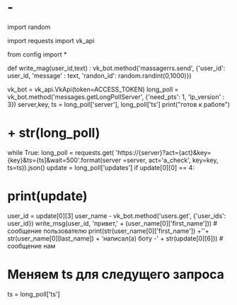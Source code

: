 # - 
import random 

import requests 
import vk_api 

from config import * 


def write_mag(user_id,text) : 
vk_bot.method('massagerrs.send', {'user_id': user_id, 'message' : text, 'randon_id': random.randint(0,1000)}) 


vk_bot = vk_api.VkApi(token=ACCESS_TOKEN) 
long_poll = vk_bot.method('messages.getLongPollServer', {'need_pts': 1, 'lp_version' : 3}) 
server,key, ts = long_poll['server'], long_poll['ts'] 
print("готов к работе") 
# + str(long_poll) 

while True: 
long_poll = requests.get( 
'https://{server}?act={act}&key={key}&ts={ts]&wait=500'.format(server =server, 
act='a_check', 
key=key, 
ts=ts)).json() 
update = long_poll['updates'] 
if update[0][0] == 4: 
# print(update) 
user_id = update[0][3] 
user_name - vk_bot.method('users.get', {'user_ids': user_id}) 
write_msg(user_id, 'привет,' + (user_name[0]['first_name'])) # сообщение пользователю 
print(str(user_name[0]['first_name']) +''+ 
str(user_name[0][last_name]) + 'написал(а) боту -' + str(update[0][6])) # сообщение нам 
# Меняем ts для следущего запроса 
ts = long_poll['ts']
